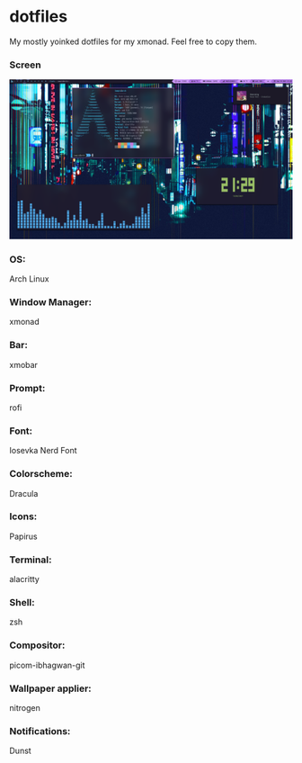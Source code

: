 # dotfiles
 My mostly yoinked dotfiles for my xmonad. Feel free to copy them.

### Screen

![Desktop Screen](desktopscreenshot.png)

### OS: 
Arch Linux

### Window Manager: 
xmonad 

### Bar: 
xmobar

### Prompt: 
rofi

### Font: 
Iosevka Nerd Font

### Colorscheme: 
Dracula

### Icons: 
Papirus

### Terminal: 
alacritty

### Shell: 
zsh

### Compositor: 
picom-ibhagwan-git

### Wallpaper applier: 
nitrogen

### Notifications: 
Dunst
